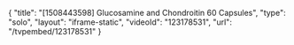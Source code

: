 {
    "title": "[1508443598] Glucosamine and Chondroitin  60 Capsules",
    "type": "solo",
    "layout": "iframe-static",
    "videoId": "123178531",
    "url": "\/tvpembed\/123178531"
}